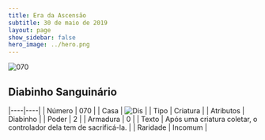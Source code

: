 ```yaml
---
title: Era da Ascensão
subtitle: 30 de maio de 2019
layout: page
show_sidebar: false
hero_image: ../hero.png
---
```


![070](https://cdn.keyforgegame.com/media/card_front/pt/435_070_86R332PPCFVM_pt.png)

## Diabinho Sanguinário

|----|----|
| Número | 070 |
| Casa | ![Dis](https://archonarcana.com/images/thumb/e/e8/Dis.png/22px-Dis.png "Dis") |
| Tipo | Criatura |
| Atributos | Diabinho |
| Poder | 2 |
| Armadura | 0 |
| Texto | Após uma criatura coletar, o controlador dela tem de sacrificá-la. |
| Raridade | Incomum |
